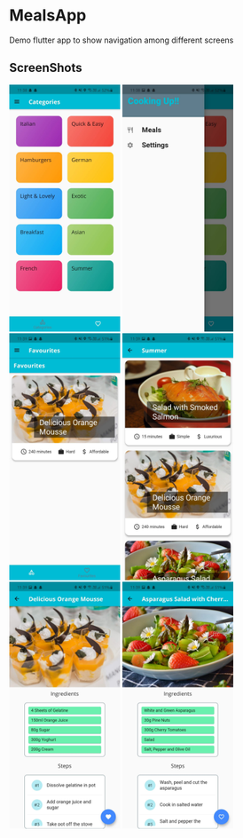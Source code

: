 # MealsApp

Demo flutter app to show navigation among different screens

## ScreenShots

<img src ="https://github.com/yashas-hm/MealsApp/blob/master/Images/1.jpg" width="200"/>
<img src ="https://github.com/yashas-hm/MealsApp/blob/master/Images/2.jpg" width="200"/>
<img src ="https://github.com/yashas-hm/MealsApp/blob/master/Images/3.jpg" width="200"/>
<img src ="https://github.com/yashas-hm/MealsApp/blob/master/Images/4.jpg" width="200"/>
<img src ="https://github.com/yashas-hm/MealsApp/blob/master/Images/5.jpg" width="200"/>
<img src ="https://github.com/yashas-hm/MealsApp/blob/master/Images/6.jpg" width="200"/>
